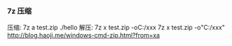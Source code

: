 ### 7z 压缩
压缩: 7z a test.zip ./hello
解压: 7z x test.zip -oC:/xxx
      7z x test.zip -o"C:/xxx"
http://blog.haoji.me/windows-cmd-zip.html?from=xa
